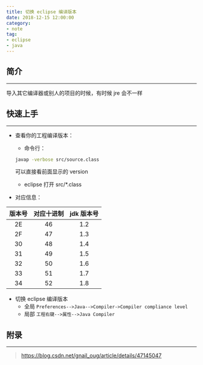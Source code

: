 ```yaml
---
title: 切换 eclipse 编译版本
date: 2018-12-15 12:00:00
category:
- note
tag:
- eclipse
- java
---
```


## 简介
---
导入其它编译器或别人的项目的时候，有时候 jre 会不一样

## 快速上手
---
- 查看你的工程编译版本：
    - 命令行：
    ```bash
    javap -verbose src/source.class
    ```
    可以直接看前面显示的 version
    - eclipse 打开 src/*.class

- 对应信息：

| 版本号 	| 对应十进制 	| jdk 版本号 	|
|:------:	|:----------:	|:----------:	|
|   2E   	|     46     	|     1.2    	|
|   2F   	|     47     	|     1.3    	|
|   30   	|     48     	|     1.4    	|
|   31   	|     49     	|     1.5    	|
|   32   	|     50     	|     1.6    	|
|   33   	|     51     	|     1.7    	|
|   34   	|     52     	|     1.8    	|

- 切换 eclipse 编译版本
    - 全局
    `Preferences-->Java-->Compiler->Compiler compliance level`
    - 局部
    `工程右键-->属性-->Java Compiler`


## 附录
---
> https://blog.csdn.net/gnail_oug/article/details/47145047